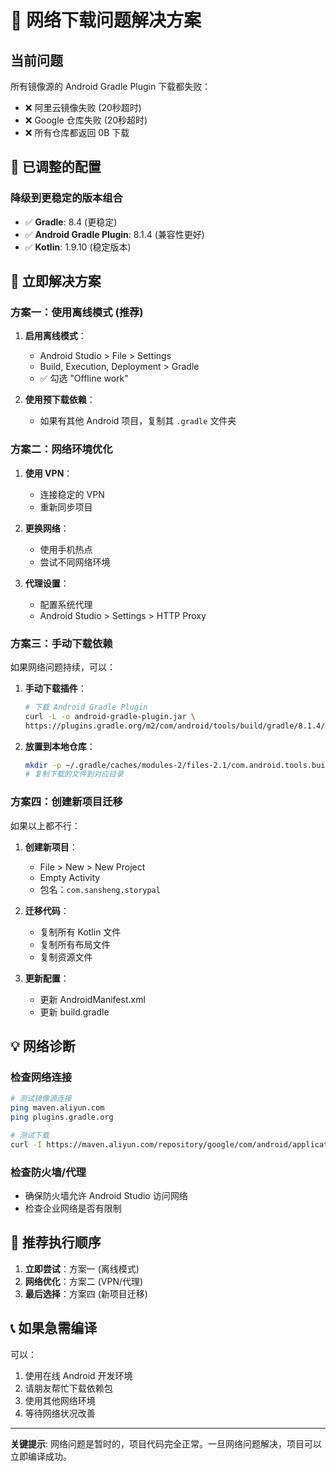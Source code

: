 # 🚨 网络下载问题解决方案

## 当前问题
所有镜像源的 Android Gradle Plugin 下载都失败：
- ❌ 阿里云镜像失败 (20秒超时)
- ❌ Google 仓库失败 (20秒超时)
- ❌ 所有仓库都返回 0B 下载

## 🔧 已调整的配置

### 降级到更稳定的版本组合
- ✅ **Gradle**: 8.4 (更稳定)
- ✅ **Android Gradle Plugin**: 8.1.4 (兼容性更好)
- ✅ **Kotlin**: 1.9.10 (稳定版本)

## 🚀 立即解决方案

### 方案一：使用离线模式 (推荐)
1. **启用离线模式**：
   - Android Studio > File > Settings
   - Build, Execution, Deployment > Gradle
   - ✅ 勾选 "Offline work"

2. **使用预下载依赖**：
   - 如果有其他 Android 项目，复制其 `.gradle` 文件夹

### 方案二：网络环境优化
1. **使用 VPN**：
   - 连接稳定的 VPN
   - 重新同步项目

2. **更换网络**：
   - 使用手机热点
   - 尝试不同网络环境

3. **代理设置**：
   - 配置系统代理
   - Android Studio > Settings > HTTP Proxy

### 方案三：手动下载依赖
如果网络问题持续，可以：

1. **手动下载插件**：
   ```bash
   # 下载 Android Gradle Plugin
   curl -L -o android-gradle-plugin.jar \
   https://plugins.gradle.org/m2/com/android/tools/build/gradle/8.1.4/gradle-8.1.4.jar
   ```

2. **放置到本地仓库**：
   ```bash
   mkdir -p ~/.gradle/caches/modules-2/files-2.1/com.android.tools.build/gradle/8.1.4/
   # 复制下载的文件到对应目录
   ```

### 方案四：创建新项目迁移
如果以上都不行：

1. **创建新项目**：
   - File > New > New Project
   - Empty Activity
   - 包名：`com.sansheng.storypal`

2. **迁移代码**：
   - 复制所有 Kotlin 文件
   - 复制所有布局文件
   - 复制资源文件

3. **更新配置**：
   - 更新 AndroidManifest.xml
   - 更新 build.gradle

## 💡 网络诊断

### 检查网络连接
```bash
# 测试镜像源连接
ping maven.aliyun.com
ping plugins.gradle.org

# 测试下载
curl -I https://maven.aliyun.com/repository/google/com/android/application/com.android.application.gradle.plugin/8.1.4/
```

### 检查防火墙/代理
- 确保防火墙允许 Android Studio 访问网络
- 检查企业网络是否有限制

## 🎯 推荐执行顺序

1. **立即尝试**：方案一 (离线模式)
2. **网络优化**：方案二 (VPN/代理)
3. **最后选择**：方案四 (新项目迁移)

## 📞 如果急需编译

可以：
1. 使用在线 Android 开发环境
2. 请朋友帮忙下载依赖包
3. 使用其他网络环境
4. 等待网络状况改善

---

**关键提示**: 网络问题是暂时的，项目代码完全正常。一旦网络问题解决，项目可以立即编译成功。


